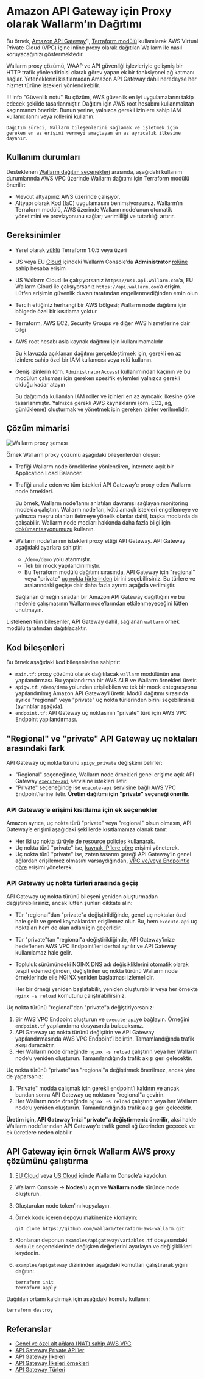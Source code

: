 # Amazon API Gateway için Proxy olarak Wallarm’ın Dağıtımı

Bu örnek, [Amazon API Gateway](https://aws.amazon.com/api-gateway/)’i, [Terraform modülü](https://registry.terraform.io/modules/wallarm/wallarm/aws/) kullanılarak AWS Virtual Private Cloud (VPC) içine inline proxy olarak dağıtılan Wallarm ile nasıl koruyacağınızı göstermektedir.

Wallarm proxy çözümü, WAAP ve API güvenliği işlevleriyle gelişmiş bir HTTP trafik yönlendiricisi olarak görev yapan ek bir fonksiyonel ağ katmanı sağlar. Yeteneklerini kısıtlamadan Amazon API Gateway dahil neredeyse her hizmet türüne istekleri yönlendirebilir.

!!! info "Güvenlik notu"
    Bu çözüm, AWS güvenlik en iyi uygulamalarını takip edecek şekilde tasarlanmıştır. Dağıtım için AWS root hesabını kullanmaktan kaçınmanızı öneririz. Bunun yerine, yalnızca gerekli izinlere sahip IAM kullanıcılarını veya rollerini kullanın.
    
    Dağıtım süreci, Wallarm bileşenlerini sağlamak ve işletmek için gereken en az erişimi vermeyi amaçlayan en az ayrıcalık ilkesine dayanır.

## Kullanım durumları

Desteklenen [Wallarm dağıtım seçenekleri](https://docs.wallarm.com/installation/supported-deployment-options) arasında, aşağıdaki kullanım durumlarında AWS VPC üzerinde Wallarm dağıtımı için Terraform modülü önerilir:

* Mevcut altyapınız AWS üzerinde çalışıyor.
* Altyapı olarak Kod (IaC) uygulamasını benimsiyorsunuz. Wallarm’ın Terraform modülü, AWS üzerinde Wallarm node’unun otomatik yönetimini ve provizyonunu sağlar; verimliliği ve tutarlılığı artırır.

## Gereksinimler

* Yerel olarak [yüklü](https://learn.hashicorp.com/tutorials/terraform/install-cli) Terraform 1.0.5 veya üzeri
* US veya EU [Cloud](https://docs.wallarm.com/about-wallarm/overview/#cloud) içindeki Wallarm Console’da **Administrator** [rolüne](https://docs.wallarm.com/user-guides/settings/users/#user-roles) sahip hesaba erişim
* US Wallarm Cloud ile çalışıyorsanız `https://us1.api.wallarm.com`’a, EU Wallarm Cloud ile çalışıyorsanız `https://api.wallarm.com`’a erişim. Lütfen erişimin güvenlik duvarı tarafından engellenmediğinden emin olun
* Tercih ettiğiniz herhangi bir AWS bölgesi; Wallarm node dağıtımı için bölgede özel bir kısıtlama yoktur
* Terraform, AWS EC2, Security Groups ve diğer AWS hizmetlerine dair bilgi
* AWS root hesabı asla kaynak dağıtımı için kullanılmamalıdır

    Bu kılavuzda açıklanan dağıtımı gerçekleştirmek için, gerekli en az izinlere sahip özel bir IAM kullanıcısı veya rolü kullanın.
* Geniş izinlerin (örn. `AdministratorAccess`) kullanımından kaçının ve bu modülün çalışması için gereken spesifik eylemleri yalnızca gerekli olduğu kadar atayın

    Bu dağıtımda kullanılan IAM roller ve izinleri en az ayrıcalık ilkesine göre tasarlanmıştır. Yalnızca gerekli AWS kaynaklarını (örn. EC2, ağ, günlükleme) oluşturmak ve yönetmek için gereken izinler verilmelidir.

## Çözüm mimarisi

![Wallarm proxy şeması](https://github.com/wallarm/terraform-aws-wallarm/blob/main/images/wallarm-as-proxy-for-aws-api-gateway.png?raw=true)

Örnek Wallarm proxy çözümü aşağıdaki bileşenlerden oluşur:

* Trafiği Wallarm node örneklerine yönlendiren, internete açık bir Application Load Balancer.
* Trafiği analiz eden ve tüm istekleri API Gateway’e proxy eden Wallarm node örnekleri.

    Bu örnek, Wallarm node’larını anlatılan davranışı sağlayan monitoring mode’da çalıştırır. Wallarm node’ları, kötü amaçlı istekleri engellemeye ve yalnızca meşru olanları iletmeye yönelik olanlar dahil, başka modlarda da çalışabilir. Wallarm node modları hakkında daha fazla bilgi için [dokümantasyonumuzu](https://docs.wallarm.com/admin-en/configure-wallarm-mode/) kullanın.
* Wallarm node’larının istekleri proxy ettiği API Gateway. API Gateway aşağıdaki ayarlara sahiptir:

    * `/demo/demo` yolu atanmıştır.
    * Tek bir mock yapılandırılmıştır.
    * Bu Terraform modülü dağıtımı sırasında, API Gateway için "regional" veya "private" [uç nokta türlerinden](https://docs.aws.amazon.com/apigateway/latest/developerguide/api-gateway-api-endpoint-types.html) birini seçebilirsiniz. Bu türlere ve aralarındaki geçişe dair daha fazla ayrıntı aşağıda verilmiştir.

    Sağlanan örneğin sıradan bir Amazon API Gateway dağıttığını ve bu nedenle çalışmasının Wallarm node’larından etkilenmeyeceğini lütfen unutmayın.

Listelenen tüm bileşenler, API Gateway dahil, sağlanan `wallarm` örnek modülü tarafından dağıtılacaktır.

## Kod bileşenleri

Bu örnek aşağıdaki kod bileşenlerine sahiptir:

* `main.tf`: proxy çözümü olarak dağıtılacak `wallarm` modülünün ana yapılandırması. Bu yapılandırma bir AWS ALB ve Wallarm örnekleri üretir.
* `apigw.tf`: `/demo/demo` yolundan erişilebilen ve tek bir mock entegrasyonu yapılandırılmış Amazon API Gateway’i üretir. Modül dağıtımı sırasında ayrıca "regional" veya "private" uç nokta türlerinden birini seçebilirsiniz (ayrıntılar aşağıda).
* `endpoint.tf`: API Gateway uç noktasının "private" türü için AWS VPC Endpoint yapılandırması.

## "Regional" ve "private" API Gateway uç noktaları arasındaki fark

API Gateway uç nokta türünü `apigw_private` değişkeni belirler:

* "Regional" seçeneğinde, Wallarm node örnekleri genel erişime açık API Gateway [`execute-api`](https://docs.aws.amazon.com/apigateway/latest/developerguide/how-to-call-api.html) servisine istekleri iletir.
* "Private" seçeneğinde ise `execute-api` servisine bağlı AWS VPC Endpoint’lerine iletir. **Üretim dağıtımı için "private" seçeneği önerilir.**

### API Gateway’e erişimi kısıtlama için ek seçenekler

Amazon ayrıca, uç nokta türü "private" veya "regional" olsun olmasın, API Gateway’e erişimi aşağıdaki şekillerde kısıtlamanıza olanak tanır:

* Her iki uç nokta türüyle de [resource policies](https://docs.aws.amazon.com/apigateway/latest/developerguide/apigateway-resource-policies.html) kullanarak.
* Uç nokta türü "private" ise, [kaynak IP’lere göre](https://docs.aws.amazon.com/apigateway/latest/developerguide/apigateway-resource-policies-examples.html) erişimi yöneterek.
* Uç nokta türü "private" ise, zaten tasarım gereği API Gateway’in genel ağlardan erişilemez olmasını varsaydığından, [VPC ve/veya Endpoint’e göre](https://docs.aws.amazon.com/apigateway/latest/developerguide/apigateway-resource-policies-examples.html) erişimi yöneterek.

### API Gateway uç nokta türleri arasında geçiş

API Gateway uç nokta türünü bileşeni yeniden oluşturmadan değiştirebilirsiniz, ancak lütfen şunları dikkate alın:

* Tür "regional"dan "private"a değiştirildiğinde, genel uç noktalar özel hale gelir ve genel kaynaklardan erişilemez olur. Bu, hem `execute-api` uç noktaları hem de alan adları için geçerlidir.
* Tür "private"tan "regional"a değiştirildiğinde, API Gateway’inize hedeflenen AWS VPC Endpoint’leri derhal ayrılır ve API Gateway kullanılamaz hale gelir.
* Topluluk sürümündeki NGINX DNS adı değişikliklerini otomatik olarak tespit edemediğinden, değiştirilen uç nokta türünü Wallarm node örneklerinde elle NGINX yeniden başlatması izlemelidir.

    Her bir örneği yeniden başlatabilir, yeniden oluşturabilir veya her örnekte `nginx -s reload` komutunu çalıştırabilirsiniz. 

Uç nokta türünü "regional"dan "private"a değiştiriyorsanız:

1. Bir AWS VPC Endpoint oluşturun ve `execute-api`ye bağlayın. Örneğini `endpoint.tf` yapılandırma dosyasında bulacaksınız.
1. API Gateway uç nokta türünü değiştirin ve API Gateway yapılandırmasında AWS VPC Endpoint’i belirtin. Tamamlandığında trafik akışı duracaktır.
1. Her Wallarm node örneğinde `nginx -s reload` çalıştırın veya her Wallarm node’u yeniden oluşturun. Tamamlandığında trafik akışı geri gelecektir.

Uç nokta türünü "private"tan "regional"a değiştirmek önerilmez, ancak yine de yaparsanız:

1. "Private" modda çalışmak için gerekli endpoint’i kaldırın ve ancak bundan sonra API Gateway uç noktasını "regional"a çevirin.
1. Her Wallarm node örneğinde `nginx -s reload` çalıştırın veya her Wallarm node’u yeniden oluşturun. Tamamlandığında trafik akışı geri gelecektir.

**Üretim için, API Gateway’inizi "private"a değiştirmeniz önerilir**, aksi halde Wallarm node’larından API Gateway’e trafik genel ağ üzerinden geçecek ve ek ücretlere neden olabilir.

## API Gateway için örnek Wallarm AWS proxy çözümünü çalıştırma

1. [EU Cloud](https://my.wallarm.com/nodes) veya [US Cloud](https://us1.my.wallarm.com/nodes) içinde Wallarm Console’a kaydolun.
1. Wallarm Console → **Nodes**’u açın ve **Wallarm node** türünde node oluşturun.
1. Oluşturulan node token’ını kopyalayın.
1. Örnek kodu içeren depoyu makinenize klonlayın:

    ```
    git clone https://github.com/wallarm/terraform-aws-wallarm.git
    ```
1. Klonlanan deponun `examples/apigateway/variables.tf` dosyasındaki `default` seçeneklerinde değişken değerlerini ayarlayın ve değişiklikleri kaydedin.
1. `examples/apigateway` dizininden aşağıdaki komutları çalıştırarak yığını dağıtın:

    ```
    terraform init
    terraform apply
    ```

Dağıtılan ortamı kaldırmak için aşağıdaki komutu kullanın:

```
terraform destroy
```

## Referanslar

* [Genel ve özel alt ağlara (NAT) sahip AWS VPC](https://docs.aws.amazon.com/vpc/latest/userguide/VPC_Scenario2.html)
* [API Gateway Private API’ler](https://docs.aws.amazon.com/apigateway/latest/developerguide/apigateway-private-apis.html)
* [API Gateway İlkeleri](https://docs.aws.amazon.com/apigateway/latest/developerguide/apigateway-resource-policies.html)
* [API Gateway İlkeleri örnekleri](https://docs.aws.amazon.com/apigateway/latest/developerguide/apigateway-resource-policies-examples.html)
* [API Gateway Türleri](https://docs.aws.amazon.com/apigateway/latest/developerguide/api-gateway-api-endpoint-types.html)